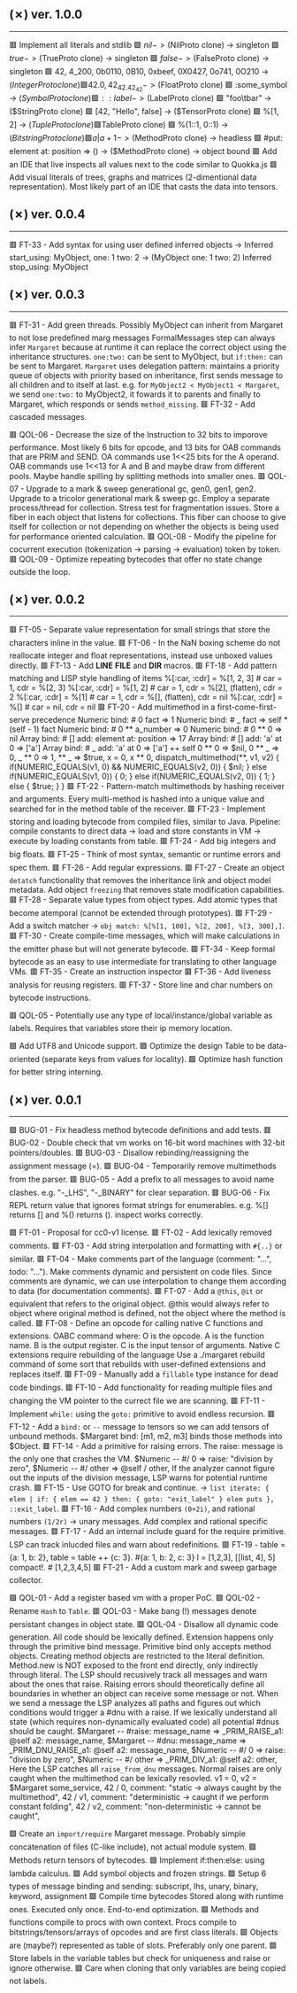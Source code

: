 ## (✗) ver. 1.0.0
-----------------
  🟥 Implement all literals and stdlib
    🟩 $nil                                                  -> ($NilProto clone)   -> singleton
    🟩 $true                                                 -> ($TrueProto clone)  -> singleton
    🟩 $false                                                -> ($FalseProto clone) -> singleton
    🟩 42, 4_200, 0b0110, 0B10, 0xbeef, 0X0427, 0o741, 0O210 -> ($IntegerProto clone)
    🟩 42.0, 42_42.42_42                                     -> ($FloatProto clone)
    🟩 :some_symbol                                          -> ($SymbolProto clone)
    🟩 ::label                                               -> ($LabelProto clone)
    🟩 "foo\tbar"                                            -> ($StringProto clone)
    🟩 [42, "Hello", false]                                  -> ($TensorProto clone)
    🟩 %[1, 2]                                               -> ($TupleProto clone)
    🟩 %{"a": 1, b: 2}                                       -> ($TableProto clone)
    🟩 %(1::1, 0::1)                                         -> ($BitstringProto clone)
    🟩 {a | a + 1}                                           -> ($MethodProto clone) -> headless
    🟩 #put: element at: position => ()                      -> ($MethodProto clone) -> object bound
  🟥 Add an IDE that live inspects all values next to the code similar to Quokka.js
  🟥 Add visual literals of trees, graphs and matrices (2-dimentional data representation).
     Most likely part of an IDE that casts the data into tensors.

## (✗) ver. 0.0.4
-----------------
  🟥 FT-33 - Add syntax for using user defined inferred objects -> Inferred start_using: MyObject, one: 1 two: 2   -> (MyObject one: 1 two: 2) Inferred stop_using: MyObject

## (✗) ver. 0.0.3
-----------------
  🟥 FT-31 - Add green threads.
     Possibly MyObject can inherit from Margaret to not lose predefined marg messages
     FormalMessages step can always infer `Margaret` because at runtime it can replace the correct object using the inheritance structures.
     `one:two:` can be sent to MyObject, but `if:then:` can be sent to Margaret.
     `Margaret` uses delegation pattern: maintains a priority queue of objects with priority based on inheritance, first sends message to all children and to itself at last.
     e.g. for `MyObject2 < MyObject1 < Margaret`, we send `one:two:` to MyObject2, it fowards it to parents and finally to Margaret, which responds or sends `method_missing`.
  🟥 FT-32 - Add cascaded messages.

  🟥 QOL-06 - Decrease the size of the Instruction to 32 bits to imporove performance.
              Most likely 6 bits for opcode, and 13 bits for OAB commands that are PRIM and SEND.
              OA commands use 1<<25 bits for the A operand.
              OAB commands use 1<<13 for A and B and maybe draw from different pools.
              Maybe handle spilling by splitting methods into smaller ones.
  🟥 QOL-07 - Upgrade to a mark & sweep generational gc, gen0, gen1, gen2.
              Upgrade to a tricolor generational mark & sweep gc.
              Employ a separate process/thread for collection.
              Stress test for fragmentation issues.
              Store a fiber in each object that listens for collections.
              This fiber can choose to give itself for collection or not depending on whether the objects is being used for performance oriented calculation.
  🟥 QOL-08 - Modify the pipeline for cocurrent execution (tokenization -> parsing -> evaluation) token by token.
  🟥 QOL-09 - Optimize repeating bytecodes that offer no state change outside the loop.

## (✗) ver. 0.0.2
-----------------
  🟥 FT-05 - Separate value representation for small strings that store the characters inline in the value.
  🟥 FT-06 - In the NaN boxing scheme do not reallocate integer and float representations, instead use unboxed values directly.
  🟥 FT-13 - Add __LINE__ __FILE__ and __DIR__ macros.
  🟥 FT-18 - Add pattern matching and LISP style handling of items
             %[:car, :cdr] = %[1, 2, 3] # car = 1, cdr = %[2, 3]
             %[:car, :cdr] = %[1, 2] # car = 1, cdr = %[2], (flatten), cdr = 2
             %[:car, :cdr] = %[1] # car = 1, cdr = %[], (flatten), cdr = nil
             %[:car, :cdr] = %[] # car = nil, cdr = nil
  🟥 FT-20 - Add multimethod in a first-come-first-serve precedence
             Numeric bind: # 0 fact => 1
             Numeric bind: # _ fact => self * (self - 1) fact
             Numeric bind: # 0 ** a_number => 0
             Numeric bind: # 0 ** 0 => nil
             Array bind: # [] add: element at: position => 17
             Array bind: # [] add: 'a' at 0 => ['a']
             Array bind: # _ add: 'a' at 0 => ['a'] ++ self
             0 ** 0 => $nil,
             0 ** _ => 0,
             _ ** 0 => 1,
             ** _ => $true,
             x = 0,
             x ** 0,
             dispatch_multimethod(**, v1, v2) {
               if(NUMERIC_EQUALS(v1, 0) && NUMERIC_EQUALS(v2, 0)) {
                 $nil;
               } else if(NUMERIC_EQUALS(v1, 0)) {
                 0;
               } else if(NUMERIC_EQUALS(v2, 0)) {
                 1;
               } else {
                 $true;
               }
             }
  🟥 FT-22 - Pattern-match multimethods by hashing receiver and arguments.
             Every multi-method is hashed into a unique value and searched for in the method table of the receiver.
  🟥 FT-23 - Implement storing and loading bytecode from compiled files, similar to Java.
             Pipeline: compile constants to direct data -> load and store constants in VM -> execute by loading constants from table.
  🟥 FT-24 - Add big integers and big floats.
  🟥 FT-25 - Think of most syntax, semantic or runtime errors and spec them. 
  🟥 FT-26 - Add regular expressions.
  🟥 FT-27 - Create an object `detatch` functionality that removes the inheritance link and object model metadata.
             Add object `freezing` that removes state modification capabilities.
  🟥 FT-28 - Separate value types from object types.
             Add atomic types that become atemporal (cannot be extended through prototypes).
  🟥 FT-29 - Add a switch matcher -> `obj match: %[%[1, 100], %[2, 200], %[3, 300],]`.
  🟥 FT-30 - Create compile-time messages, which will make calculations in the emitter phase but will not generate bytecode.
  🟥 FT-34 - Keep formal bytecode as an easy to use intermediate for translating to other language VMs.
  🟥 FT-35 - Create an instruction inspector
  🟥 FT-36 - Add liveness analysis for reusing registers.
  🟥 FT-37 - Store line and char numbers on bytecode instructions.

  🟥 QOL-05 - Potentially use any type of local/instance/global variable as labels.  Requires that variables store their ip memory location.

  🟩 Add UTF8 and Unicode support.
  🟩 Optimize the design Table to be data-oriented (separate keys from values for locality).
  🟩 Optimize hash function for better string interning.

## (✗) ver. 0.0.1
-----------------
  🟩 BUG-01 - Fix headless method bytecode definitions and add tests.
  🟥 BUG-02 - Double check that vm works on 16-bit word machines with 32-bit pointers/doubles.
  🟥 BUG-03 - Disallow rebinding/reassigning the assignment message (=).
  🟩 BUG-04 - Temporarily remove multimethods from the parser.
  🟥 BUG-05 - Add a prefix to all messages to avoid name clashes.
              e.g. "-_LHS", "-_BINARY" for clear separation.
  🟥 BUG-06 - Fix REPL return value that ignores format strings for enumerables.
              e.g. %[] returns [] and %() returns ().  inspect works correctly.

  🟩 FT-01 - Proposal for cc0-v1 license.
  🟥 FT-02 - Add lexically removed comments.
  🟥 FT-03 - Add string interpolation and formatting with `#{..}` or similar.
  🟥 FT-04 - Make comments part of the language (comment: "...", todo: "...").
             Make comments dynamic and persistent on code files.
             Since comments are dynamic, we can use interpolation to change them according to data (for documentation comments).
  🟥 FT-07 - Add a `@this`, `@it` or equivalent that refers to the original object.
             @this would always refer to object where original method is defined,
             not the object where the method is called.
  🟥 FT-08 - Define an opcode for calling native C functions and extensions.
             OABC command where:
               O is the opcode.
               A is the function name.
               B is the output register.
               C is the input tensor of arguments.
             Native C extensions require rebuilding of the language
             Use a ./margaret rebuild command of some sort that rebuilds with user-defined extensions and replaces itself.
  🟥 FT-09 - Manually add a `fillable` type instance for dead code bindings.
  🟥 FT-10 - Add functionality for reading multiple files and changing the VM pointer to the currect file we are scanning.
  🟥 FT-11 - Implement `while:` using the `goto:` primitive to avoid endless recursion.
  🟥 FT-12 - Add a `bind:` or `--` message to tensors so we can add tensors of unbound methods.
             $Margaret bind: [m1, m2, m3] binds those methods into $Object.
  🟥 FT-14 - Add a primitive for raising errors.  The raise: message is the only one that crashes the VM.
             $Numeric -- #/ 0 => raise: "division by zero",
             $Numeric -- #/ other => @self / other,
             If the analyzer cannot figure out the inputs of the division message, LSP warns for potential runtime crash.
  🟩 FT-15 - Use GOTO for break and continue. -> `list iterate: { elem | if: { elem == 42 } then: { goto: "exit_label" } elem puts }, ::exit_label`.
  🟥 FT-16 - Add complex numbers `(0+2i)`, and rational numbers `(1/2r)` -> unary messages.
             Add complex and rational specific messages.
  🟥 FT-17 - Add an internal include guard for the require primitive.
             LSP can track inlucded files and warn about redefinitions.
  🟥 FT-19 - table = {a: 1, b: 2}, table = table ++ {c: 3}. #{a: 1, b: 2, c: 3}
             l = [1,2,3], [[list, 4], 5] compact!. # [1,2,3,4,5]
  🟥 FT-21 - Add a custom mark and sweep garbage collector.

  🟩 QOL-01 - Add a register based vm with a proper PoC.
  🟩 QOL-02 - Rename `Hash` to `Table`.
  🟥 QOL-03 - Make bang (!) messages denote persistant changes in object state.
  🟥 QOL-04 - Disallow all dynamic code generation.
              All code should be lexically defined.
              Extension happens only through the primitive bind message.
              Primitive bind only accepts method objects.
              Creating method objects are restricted to the literal definition.
              Method.new is NOT exposed to the front end directly, only indirectly through literal.
              The LSP should recusively track all messages and warn about the ones that raise.
              Raising errors should theoretically define all boundaries in whether an object can receive some message or not.
              When we send a message the LSP analyzes all paths and figures out which conditions would trigger a #dnu with a raise.
              If we lexically understand all state (which requires non-dynamically evaluated code) all potential #dnus should be caught.
                $Margaret -- #raise: message_name => _PRIM_RAISE_a1: @self a2: message_name,
                $Margaret -- #dnu: message_name => _PRIM_DNU_RAISE_a1: @self a2: message_name,
                $Numeric -- #/ 0 => raise: "division by zero",
                $Numeric -- #/ other => _PRIM_DIV_a1: @self a2: other,
              Here the LSP catches all `raise_from_dnu` messages.
              Normal raises are only caught when the multimethod can be lexically resovled.
                v1 = 0,
                v2 = $Margaret some_service,
                42 / 0,  comment: "static            -> always caught by the multimethod",
                42 / v1, comment: "deterministic     -> caught if we perform constant folding",
                42 / v2, comment: "non-deterministic -> cannot be caught",

  🟩 Create an `import/require` Margaret message.
     Probably simple concatenation of files (C-like include), not actual module system.
  🟩 Methods return tensors of bytecodes.
  🟩 Implement if:then:else: using lambda calculus.
  🟩 Add symbol objects and frozen strings.
  🟩 Setup 6 types of message binding and sending:
     subscript, lhs, unary, binary, keyword, assignment
  🟩 Compile time bytecodes
     Stored along with runtime ones.
     Executed only once.
     End-to-end optimization.
  🟩 Methods and functions compile to procs with own context.
     Procs compile to bitstrings/tensors/arrays of opcodes and are first class literals.
  🟩 Objects are (maybe?) represented as table of slots.
     Preferably only one parent.
  🟩 Store labels in the variable tables but check for uniqueness and raise or ignore otherwise.
  🟩 Care when cloning that only variables are being copied not labels.
